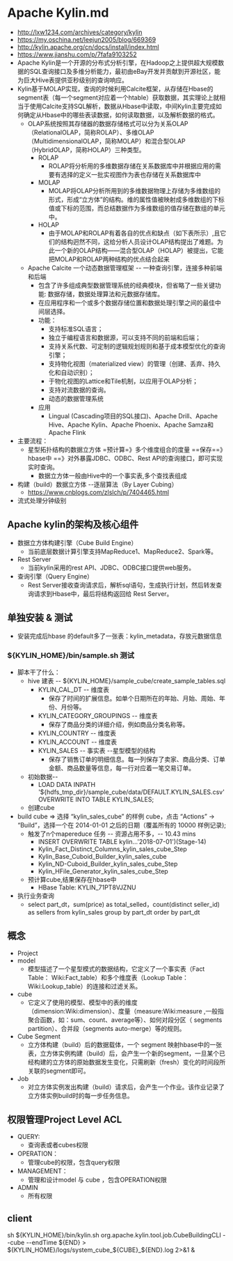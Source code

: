 #   Apache Kylin.md
*   http://lxw1234.com/archives/category/kylin
*   https://my.oschina.net/leejun2005/blog/669369
*   http://kylin.apache.org/cn/docs/install/index.html
*   https://www.jianshu.com/p/7fafa9103252
*   Apache Kylin是一个开源的分布式分析引擎，在Hadoop之上提供超大规模数据的SQL查询接口及多维分析能力，最初由eBay开发并贡献到开源社区，能为巨大Hive表提供亚秒级别的查询响应。
*   Kylin基于MOLAP实现，查询的时候利用Calcite框架，从存储在Hbase的segment表（每一个segment对应着一个htable）获取数据，其实理论上就相当于使用Calcite支持SQL解析，数据从Hbase中读取，中间Kylin主要完成如何确定从Hbase中的哪些表读数据，如何读取数据，以及解析数据的格式。
    -   OLAP系统按照其存储器的数据存储格式可以分为关系OLAP（RelationalOLAP，简称ROLAP）、多维OLAP（MultidimensionalOLAP，简称MOLAP）和混合型OLAP（HybridOLAP，简称HOLAP）三种类型。
        +   ROLAP
            *   ROLAP将分析用的多维数据存储在关系数据库中并根据应用的需要有选择的定义一批实视图作为表也存储在关系数据库中
        +   MOLAP
            *   MOLAP将OLAP分析所用到的多维数据物理上存储为多维数组的形式，形成“立方体”的结构。维的属性值被映射成多维数组的下标值或下标的范围，而总结数据作为多维数组的值存储在数组的单元中。
        +   HOLAP
            *   由于MOLAP和ROLAP有着各自的优点和缺点（如下表所示）,且它们的结构迥然不同，这给分析人员设计OLAP结构提出了难题。为此一个新的OLAP结构——混合型OLAP（HOLAP）被提出，它能把MOLAP和ROLAP两种结构的优点结合起来
    -   Apache Calcite 一个动态数据管理框架 -- 一种查询引擎，连接多种前端和后端
        +   包含了许多组成典型数据管理系统的经典模块，但省略了一些关键功能: 数据存储，数据处理算法和元数据存储库。
        +   在应用程序和一个或多个数据存储位置和数据处理引擎之间的最佳中间层选择。
        +   功能：
            *   支持标准SQL语言；
            *   独立于编程语言和数据源，可以支持不同的前端和后端；
            *   支持关系代数、可定制的逻辑规划规则和基于成本模型优化的查询引擎； 
            *   支持物化视图（materialized view）的管理（创建、丢弃、持久化和自动识别）； 
            *   于物化视图的Lattice和Tile机制，以应用于OLAP分析； 
            *   支持对流数据的查询。 
            *   动态的数据管理系统
        +   应用
            *   Lingual (Cascading项目的SQL接口)、Apache Drill、Apache Hive、Apache Kylin、Apache Phoenix、Apache Samza和Apache Flink
*   主要流程：
    -   星型拓扑结构的数据立方体  =预计算=》多个维度组合的度量  ==保存==》hbase中 ==》对外暴露JDBC、ODBC、Rest API的查询接口，即可实现实时查询。
        +   数据立方体一般由Hive中的一个事实表,多个查找表组成
*   构建（build）数据立方体 --逐层算法（By Layer Cubing）
    -   https://www.cnblogs.com/zlslch/p/7404465.html
*   流式处理分钟级别


## Apache kylin的架构及核心组件
*   数据立方体构建引擎（Cube Build Engine）
    -   当前底层数据计算引擎支持MapReduce1、MapReduce2、Spark等。
*   Rest Server
    -   当前kylin采用的rest API、JDBC、ODBC接口提供web服务。
*   查询引擎（Query Engine）
    -   Rest Server接收查询请求后，解析sql语句，生成执行计划，然后转发查询请求到Hbase中，最后将结构返回给 Rest Server。


##  单独安装 & 测试
*   安装完成后hbase 的default多了一张表：kylin_metadata，存放元数据信息

###  ${KYLIN_HOME}/bin/sample.sh 测试
*   脚本干了什么：
    -   hive 建表   --  ${KYLIN_HOME}/sample_cube/create_sample_tables.sql 
        +   KYLIN_CAL_DT  -- 维度表
            *   保存了时间的扩展信息。如单个日期所在的年始、月始、周始、年份、月份等。
        +   KYLIN_CATEGORY_GROUPINGS  -- 维度表
            *   保存了商品分类的详细介绍，例如商品分类名称等。
        +   KYLIN_COUNTRY  -- 维度表
        +   KYLIN_ACCOUNT  -- 维度表
        +   KYLIN_SALES  -- 事实表 --星型模型的结构
            *   保存了销售订单的明细信息。每一列保存了卖家、商品分类、订单金额、商品数量等信息，每一行对应着一笔交易订单。
    -   初始数据--
        +   LOAD DATA INPATH '${hdfs_tmp_dir}/sample_cube/data/DEFAULT.KYLIN_SALES.csv' OVERWRITE INTO TABLE KYLIN_SALES;
    -   创建cube
*   build cube => 选择 “kylin_sales_cube” 的样例 cube，点击 “Actions” -> “Build”，选择一个在 2014-01-01 之后的日期（覆盖所有的 10000 样例记录);
    -   触发了n个mapereduce 任务 -- 资源占用不多，--     10.43 mins
        +   INSERT OVERWRITE TABLE kylin...'2018-07-01')(Stage-14)
        +   Kylin_Fact_Distinct_Columns_kylin_sales_cube_Step
        +   Kylin_Base_Cuboid_Builder_kylin_sales_cube
        +   Kylin_ND-Cuboid_Builder_kylin_sales_cube_Step
        +   Kylin_HFile_Generator_kylin_sales_cube_Step
    -   预计算cube,结果保存在hbase中 
        +   HBase Table: KYLIN_71PT8VJZNU
*   执行业务查询
    -   select part_dt，sum(price) as total_selled，count(distinct seller_id) as sellers from kylin_sales group by part_dt order by part_dt

## 概念
*   Project
*   model
    -   模型描述了一个星型模式的数据结构，它定义了一个事实表（Fact Table： Wiki:Fact_table）和多个维度表（Lookup Table：Wiki:Lookup_table）的连接和过滤关系。
*   cube
    -   它定义了使用的模型、模型中的表的维度（dimension:Wiki:dimension）、度量（measure:Wiki:measure ,一般指聚合函数，如：sum、count、average等）、如何对段分区（ segments partition）、合并段（segments auto-merge）等的规则。
*   Cube Segment
    -   立方体构建（build）后的数据载体，一个 segment 映射hbase中的一张表，立方体实例构建（build）后，会产生一个新的segment，一旦某个已经构建的立方体的原始数据发生变化，只需刷新（fresh）变化的时间段所关联的segment即可。
*   Job
    -   对立方体实例发出构建（build）请求后，会产生一个作业。该作业记录了立方体实例build时的每一步任务信息。


## 权限管理Project Level ACL
*   QUERY: 
    -   查询表或者cubes权限
*   OPERATION：  
    -   管理cube的权限，包含query权限
*   MANAGEMENT：
    -   管理和设计model 与 cube ，包含OPERATION权限
*   ADMIN
    -   所有权限


##  client
sh ${KYLIN_HOME}/bin/kylin.sh org.apache.kylin.tool.job.CubeBuildingCLI --cube  --endTime ${END} > ${KYLIN_HOME}/logs/system_cube_${CUBE}_${END}.log 2>&1 &



